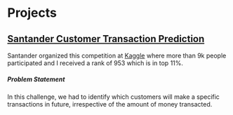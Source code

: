 # Projects

## [Santander Customer Transaction Prediction](github.com/ashirwadsangwan/Tabular-Data-Projects/Santander-Customer-Transaction-Prediction)
Santander organized this competition at [Kaggle](kaggle.com) where more than 9k people participated and I received a rank of 953 which is in top 11%.

##### Problem Statement
In this challenge, we had to identify which customers will make a specific transactions in future, irrespective of the amount of money transacted.
